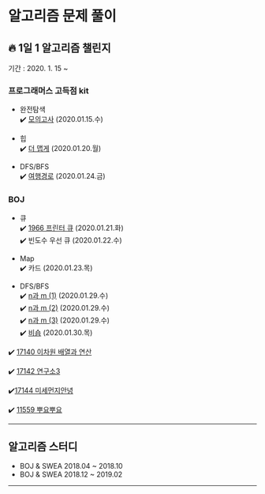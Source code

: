 # 알고리즘 문제 풀이   
## :fire: 1일 1 알고리즘 챌린지
기간 : 2020. 1. 15 ~   

### 프로그래머스 고득점 kit  
* 완전탐색  
:heavy_check_mark: [모의고사](https://github.com/hwang11/Algorithm-problem-solving/blob/master/src/Programmers/%EC%99%84%EC%A0%84%ED%83%90%EC%83%89/q1.java) (2020.01.15.수)

* 힙  
:heavy_check_mark: [더 맵게](https://github.com/hwang11/Algorithm-problem-solving/blob/master/src/Programmers/%ED%9E%99/q1.java) (2020.01.20.월)  

* DFS/BFS  
:heavy_check_mark: [여행경로](https://hwang11.github.io/%EC%95%8C%EA%B3%A0%EB%A6%AC%EC%A6%98/2020/01/24/%EC%95%8C%EA%B3%A0%EB%A6%AC%EC%A6%98-%ED%94%84%EB%A1%9C%EA%B7%B8%EB%9E%98%EB%A8%B8%EC%8A%A4-%EC%97%AC%ED%96%89%EA%B2%BD%EB%A1%9C/) (2020.01.24.금)  




### BOJ 
* 큐  
:heavy_check_mark: [1966 프린터 큐](https://github.com/hwang11/Algorithm-problem-solving/blob/master/src/StackQueue/B1966.java) (2020.01.21.화)  
:heavy_check_mark: 빈도수 우선 큐 (2020.01.22.수) 

* Map  
:heavy_check_mark: 카드 (2020.01.23.목)  

* DFS/BFS  
:heavy_check_mark: [n과 m (1)](https://github.com/hwang11/Algorithm-problem-solving/blob/master/src/permu/B15649.java) (2020.01.29.수)  
:heavy_check_mark: [n과 m (2)](https://github.com/hwang11/Algorithm-problem-solving/blob/master/src/permu/B15650.java) (2020.01.29.수)  
:heavy_check_mark: [n과 m (3)](https://github.com/hwang11/Algorithm-problem-solving/blob/master/src/permu/B15651.java) (2020.01.29.수)  
:heavy_check_mark: [비숍](https://hwang11.github.io/%EC%95%8C%EA%B3%A0%EB%A6%AC%EC%A6%98/2020/01/30/%EC%95%8C%EA%B3%A0%EB%A6%AC%EC%A6%98-1799-%EB%B9%84%EC%88%8D/) (2020.01.30.목)

:heavy_check_mark: [17140 이차원 배열과 연산](https://hwang11.github.io/%EC%95%8C%EA%B3%A0%EB%A6%AC%EC%A6%98/2019/10/03/%EC%95%8C%EA%B3%A0%EB%A6%AC%EC%A6%98-17140-%EC%9D%B4%EC%B0%A8%EC%9B%90-%EB%B0%B0%EC%97%B4%EA%B3%BC-%EC%97%B0%EC%82%B0/)  

:heavy_check_mark: [17142 연구소3](https://hwang11.github.io/%EC%95%8C%EA%B3%A0%EB%A6%AC%EC%A6%98/2019/09/30/%EC%95%8C%EA%B3%A0%EB%A6%AC%EC%A6%98-17142-%EC%97%B0%EA%B5%AC%EC%86%8C3/)  

:heavy_check_mark:[17144 미세먼지안녕](https://hwang11.github.io/%EC%95%8C%EA%B3%A0%EB%A6%AC%EC%A6%98/2019/07/22/%EC%95%8C%EA%B3%A0%EB%A6%AC%EC%A6%98-17144-%EB%AF%B8%EC%84%B8%EB%A8%BC%EC%A7%80%EC%95%88%EB%85%95/)  

:heavy_check_mark: [11559 뿌요뿌요](https://hwang11.github.io/%EC%95%8C%EA%B3%A0%EB%A6%AC%EC%A6%98/2019/03/31/%EC%95%8C%EA%B3%A0%EB%A6%AC%EC%A6%98-11559-%EB%BF%8C%EC%9A%94%EB%BF%8C%EC%9A%94/)  

--------------------------------------------
## 알고리즘 스터디 
* BOJ & SWEA 2018.04 ~ 2018.10  
* BOJ & SWEA 2018.12 ~ 2019.02
--------------------------------------------






